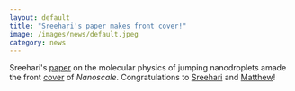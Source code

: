 ```yaml
---
layout: default
title: "Sreehari's paper makes front cover!"
image: /images/news/default.jpeg
category: news
---
```

Sreehari's [paper][1] on the molecular physics of jumping nanodroplets amade the front [cover] of <em> Nanoscale</em>. Congratulations to [Sreehari] and [Matthew]!

[1]: https://doi.org/10.1039/D0NR03766D
[Sreehari]: /team/pd-sreehari
[Matthew]: /team/matthew-borg
[cover]: https://pubs.rsc.org/en/journals/journalissues/nr#!issueid=nr012040&type=current&issnprint=2040-3364
